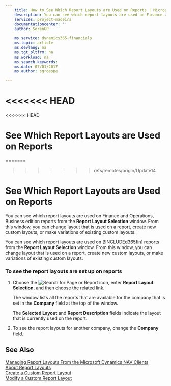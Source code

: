 ```yaml
---
    title: How to See Which Report Layouts are Used on Reports | Microsoft Docs
    description: You can see which report layouts are used on Finance and Operations, Business edition reports from the **Report Layout Selection** window. From this window, you can change layout that is used on a report, create new custom layouts, or make variations of existing custom layouts.
    services: project-madeira
    documentationcenter: ''
    author: SorenGP

    ms.service: dynamics365-financials
    ms.topic: article
    ms.devlang: na
    ms.tgt_pltfrm: na
    ms.workload: na
    ms.search.keywords:
    ms.date: 07/01/2017
    ms.author: sgroespe

---
```

<<<<<<< HEAD
=======
<<<<<<< HEAD
# See Which Report Layouts are Used on Reports
=======
>>>>>>> refs/remotes/origin/Update14
# See Which Report Layouts are Used on Reports
You can see which report layouts are used on Finance and Operations, Business edition reports from the **Report Layout Selection** window. From this window, you can change layout that is used on a report, create new custom layouts, or make variations of existing custom layouts.  

You can see which report layouts are used on [!INCLUDE[d365fin](../../includes/d365fin_md.md)] reports from the **Report Layout Selection** window. From this window, you can change layout that is used on a report, create new custom layouts, or make variations of existing custom layouts.  

### To see the report layouts are set up on reports  

1.  Choose the ![Search for Page or Report](media/ui-search/search_small.png "Search for Page or Report icon") icon, enter **Report Layout Selection**, and then choose the related link.  

     The window lists all the reports that are available for the company that is set in the **Company** field at the top of the window.  

     The **Selected Layout** and **Report Description** fields indicate the layout that is currently used on the report.  

2.  To see the report layouts for another company, change the **Company** field.  

## See Also  
 [Managing Report Layouts From the Microsoft Dynamics NAV Clients](../FullExperience/managing-report-layouts-from-the-microsoft-dynamics-nav-clients.md)   
 [About Report Layouts](../FullExperience/about-report-layouts.md)   
 [Create a Custom Report Layout](../FullExperience/how-to-create-a-custom-report-layout.md)   
 [Modify a Custom Report Layout](../FullExperience/how-to-modify-a-custom-report-layout.md)
